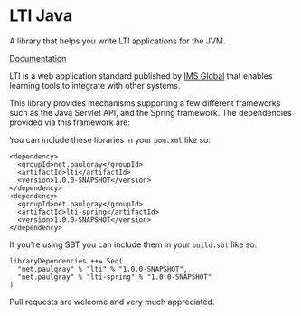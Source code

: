 
# LTI Java  
  
A library that helps you write LTI applications for the JVM.

[Documentation](http://pfgray.github.io/lti-java)


LTI is a web application standard published by  [IMS Global](http://www.imsglobal.org/)  that enables learning tools to integrate with other systems.

This library provides mechanisms supporting a few different frameworks such as the Java Servlet API, and the Spring framework. The dependencies provided via this framework are:

You can include these libraries in your  `pom.xml`  like so:

```
<dependency>
  <groupId>net.paulgray</groupId>
  <artifactId>lti</artifactId>
  <version>1.0.0-SNAPSHOT</version>
</dependency>
<dependency>
  <groupId>net.paulgray</groupId>
  <artifactId>lti-spring</artifactId>
  <version>1.0.0-SNAPSHOT</version>
</dependency>
```

If you're using SBT you can include them in your  `build.sbt`  like so:

```
libraryDependencies ++= Seq(
  "net.paulgray" % "lti" % "1.0.0-SNAPSHOT",
  "net.paulgray" % "lti-spring" % "1.0.0-SNAPSHOT"
)
```
  
Pull requests are welcome and very much appreciated.
